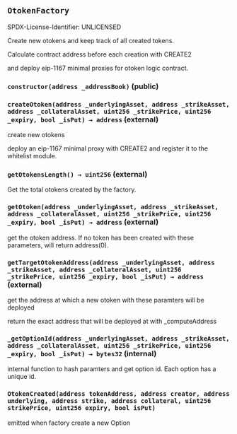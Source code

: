 ## `OtokenFactory`

SPDX-License-Identifier: UNLICENSED

Create new otokens and keep track of all created tokens.

Calculate contract address before each creation with CREATE2

and deploy eip-1167 minimal proxies for otoken logic contract.

### `constructor(address _addressBook)` (public)

### `createOtoken(address _underlyingAsset, address _strikeAsset, address _collateralAsset, uint256 _strikePrice, uint256 _expiry, bool _isPut) → address` (external)

create new otokens

deploy an eip-1167 minimal proxy with CREATE2 and register it to the whitelist module.

### `getOtokensLength() → uint256` (external)

Get the total otokens created by the factory.

### `getOtoken(address _underlyingAsset, address _strikeAsset, address _collateralAsset, uint256 _strikePrice, uint256 _expiry, bool _isPut) → address` (external)

get the otoken address. If no token has been created with these parameters, will return address(0).

### `getTargetOtokenAddress(address _underlyingAsset, address _strikeAsset, address _collateralAsset, uint256 _strikePrice, uint256 _expiry, bool _isPut) → address` (external)

get the address at which a new otoken with these paramters will be deployed

return the exact address that will be deployed at with _computeAddress

### `_getOptionId(address _underlyingAsset, address _strikeAsset, address _collateralAsset, uint256 _strikePrice, uint256 _expiry, bool _isPut) → bytes32` (internal)

internal function to hash paramters and get option id. Each option has a unique id.

### `OtokenCreated(address tokenAddress, address creator, address underlying, address strike, address collateral, uint256 strikePrice, uint256 expiry, bool isPut)`

emitted when factory create a new Option
